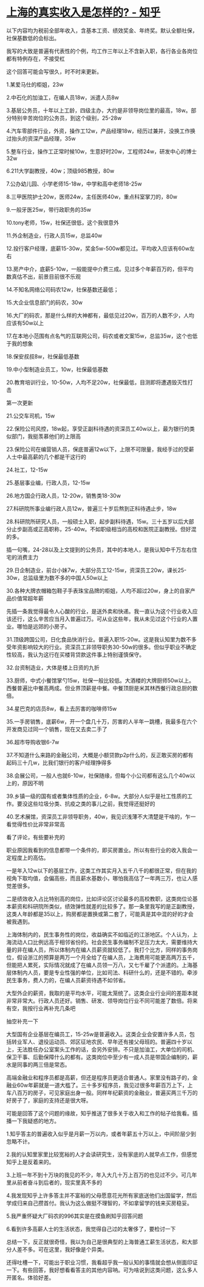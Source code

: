 # [上海的真实收入是怎样的? - 知乎](https://www.zhihu.com/question/35101882/answer/2081100511)

以下内容均为税前全部年收入，含基本工资、绩效奖金、年终奖。默认全额社保，社保基数低的会标出。

我写的大致是普遍有代表性的个例，均工作三年以上不含新入职，各行各业各岗位都有特例存在，不接受杠

这个回答可能会写很久，时不时来更新。

1.某爱马仕的柜姐，23w

2.中石化的加油工，在编人员18w，派遣人员8w

3.基层公务员，十年以上工龄，四级主办，大约是非领导岗位里的最高，18w。部分特别辛苦岗位的公务员，到这个级别，25-28w

4.汽车零部件行业，外资，操作工12w，产品经理18w，经历过兼并，没换工作换过抬头的资深产品经理，35w

5.整车行业，操作工正常时候10w，生意好时20w，工程师24w，研发中心的博士32w

6.211大学副教授，40w；顶级985教授，80w

7.公办幼儿园、小学老师15-18w，中学和高中老师18-25w

8.三甲医院护士20w，医师24w，主任医师40w，重点科室掌刀的，80w

9.一般牙医25w，带行政职务的35w

10.tony老师，15w，社保还很低，这个我很意外

11.外企制造业，行政人员15w，总监40w

12.投行客户经理，底薪15-30w，奖金5w-500w都见过。平均收入应该有60w左右

13.房产中介，底薪5-10w，一般能提中介费三成。见过多个年薪百万的，但平均数真估不出，前景目前很不乐观

14.不知名网络公司码农12w，社保基数还最低；

15.大企业信息部门的码农，30w

16.大厂的码农，那是什么样的大神都有，最低见过20w，百万的人数不少，人均应该有50w以上

17.在本地小范围有点名气的互联网公司，码农或者文案15w，总监35w，这个也低于我的想象

18.保安叔叔8w，社保最低基数

19.中小型制造业员工，10w，社保最低基数

20.教育培训行业，10-50w，人均不足20w，社保最低，目测即将遭遇毁灭性打击

第一次更新

21.公交车司机，15w

22.保险公司风控，18w起，享受正副科待遇的资深员工40w以上，最为银行的类似部门，我挺羡慕他们的上限高

23.保险公司在编营销人员，保底普遍12w以下，上限不可限量，我经手过的受薪人士中最高薪的几个都是干这行的

24.社工，12-15w

25.基层事业编，行政人员，12-15w

26.地方国企行政人员，12-20w，销售类18-30w

27.科研院所事业编行政人员12w，普遍三十岁后熬到正科待遇止步，18w

28.科研院所研究人员，一般硕士入职，起步副科待遇，15w。三十五岁以后大部分止步副高或正高职称，25-40w。不如职级相当的高校和医院正副教授。但好混的多。

插一句嘴，24-28以及上文提到的公务员，其中的本地人，是我认知中千万左右住宅的消费主力

29.日企制造业，前台小妹7w，大部分员工12-15w，资深员工20w，课长25-30w，总监级里为数不多的中国人50w以上

30.各种大牌衣帽箱包鞋子手表珠宝品牌的柜姐，人均不超过20w，身上的自家产品价值常超年薪

先插一条我觉得最令人心酸的行业，是送外卖和快递。我一直认为这个行业收入应该还行，这么辛苦应当月入普遍过万。可从业这些年，我从未见过这个行业的人置业。哪怕是远郊的小房子。

31.顶级跨国公司，日化食品快消行业。普遍入职15-20w。这是我认知里为数不多受年资影响较大的行业。资深员工非领导职务30-50w的很多。但似乎职业不确定性较高，我认为这行在买楼背贷款这件事上特别谨慎保守。

32.台资制造业，大体是楼上日资的九折

33.厨师，中式小餐馆掌勺15w，社保一般比较低。大酒楼的大牌厨师50w以上。西餐普遍比中餐高两成。但业界顶薪是中餐。中餐顶厨是米其林西餐行政总厨的数倍。

34.星巴克的店员8w，看上去厉害的咖啡师15w

35.一手房销售，底薪6w，开一个盘几十万，厉害的人半年一跳槽，我最多在六个开发商见过同一个销售，现在又去卖二手了

36.超市导购收银6-7w

37.不知道什么来路的金融公司，大概是小额贷款p2p什么的，反正敢买房的都有起码三十几w，比我们银行的客户经理挣得多

38.会展公司，一般人也就6-10w，社保随缘，但每个小公司都有这么几个40w以上的，原因不明

39.乡镇一级的国有或者集体性质的企业，6-8w。大部分人似乎是社工性质的工作。要没这些垃圾分类、抗疫之类的事儿之前，我觉得还挺好的

40.艺术展馆，资深员工非领导职务，40w，我见识浅薄不大清楚是干啥的，乍一看觉得性价比非常非常高

看了评论，有些要补充的

职业原因我看到的信息都带一个条件的，即买房置业。所以有些行业的收入我会一定程度上的高估。

一是年入12w以下的基层工作，这类工作其实月入五千八千的都很正常，但在我的视角下取均值，会偏高些，而且薪水基数小，哪怕我高估了一年两三万，也让人感觉差很多。

二是绩效收入占比特别高的岗位，比如评论区讨论最多的高校教职，这类岗位论基本薪资和科研院所类似，绩效弹性就差的比较多了。那一条里我写的是正副教授，这类人年龄都是35以上，购房都是置换或第二套了，可能真是其中混的好的才会被我遇到。

上海体制内的，民生事务性的岗位，收益确实不如临近的江浙地区。个人认为，上海流动人口比例远高于相邻省份的。社会民生事务编制不足压力太大，需要维持大量的非在编人员，所以体制内在编人员薪资就较低了。我打个比方，同样的事务岗位，假设浙江的预算是两万一个月全给了在编人员，上海费用可能更高两万五千，但能把人累死，实际情况就成了在编人员领一万八，又七千雇了个派遣的。上海基层体制内人员，要是专业性强的单位，比如司法、科研什么的，还是不错的。牵涉民生事务，费人力的，在编人员薪资待遇不如邻省。

大型外企的薪资，我取的是平均水平，可能太笼统了。这类企业行业间的差距本就非常非常大。行政人员还好。销售、研发、领导岗位行业不同可能差了数倍。将来有空，我按行业再补充几条吧

抽空补充一下

大型国有企业基层在编员工，15-25w是普遍收入。这类企业会安置许多人员，包括转业军人、退役运动员、郊区征地农民、早年还有接父母班的。普遍四十岁以上，无法胜任办公室案头工作的话，会另外安排。不只是加油工，大单位的司机、保卫干事、后勤保障什么的都有。这类岗位中至少有一成人员是带国企编制的，薪水是同事的两三倍是常态。

高端金融业和程序员都是高薪，但还是程序员更适合普通人。家里没有路子的，金融业60w年薪就是一道大槛了。三十多岁程序员，我见过很多年薪百万上下，上车八百万的房子，可见家庭出身一般。同样年纪薪资的金融业，普遍买两三千万的好房子了，家庭的支持还是很大呀。

可能是回答了这个问题的缘故，知乎推送了很多关于收入和工作的帖子给我看。插播一下我疑惑的地方。

1.知乎答主的普遍收入似乎是月薪一万以内，或者年薪五十万以上，中间阶层少到忽略不计。

2.我的认知里家里比较宽裕的人才会读研究生，没有家底的人就早点工作，但感觉知乎上是反着来的。

3.上班一年不到十万块的我见的不少，年入大几十万上百万的也见过不少。可几年里从前者奋斗到后者的，现实里真不多的

4.我发现知乎上许多答主并不富裕的父母愿意花光所有家底送他们出国留学，然后学成归来自己攒首付。我认为这么做挺不理智的，不如拿留学的钱来买房稳妥。

5.我严重怀疑大厂码农的996其实是在摸鱼刷知乎回答问题

6.看到许多高薪人士的生活状态，我觉得自己过的太奢侈了，要检讨一下

总结一下，反正就很奇怪，我以为自己是很典型的上海普通工薪生活状态，和大部分人差不多。可在这里，我好像是个异类。

还得吐槽一下，可能出于职业习惯，我看超乎我一般认知的事情就会想从侧面印证一下。有些回答，我好想看看答主的其他内容呐。可为啥说到这类问题，这么多人开匿名。体验好差。
